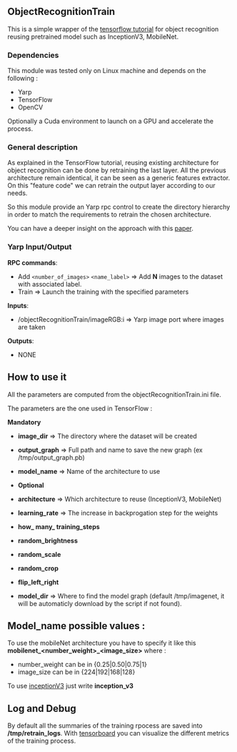 ## ObjectRecognitionTrain ##

This is a simple wrapper of the [tensorflow tutorial](https://www.tensorflow.org/tutorials/image_retraining) for object recognition reusing pretrained model such as InceptionV3, MobileNet.


### Dependencies ###
This module was tested only on Linux machine and depends on the following :

-	Yarp
-	TensorFlow
-	OpenCV

Optionally a Cuda environment to launch on a GPU and accelerate the process.

### General description ###
As explained in the TensorFlow tutorial, reusing existing architecture for object recognition can be done by retraining the last layer. All the previous architecture remain identical, it can be seen as a generic features extractor. On this "feature code" we can retrain the output layer according to our needs.

So this module provide an Yarp rpc control to create the directory hierarchy in order to match the requirements to retrain the chosen architecture.

You can have a deeper insight on the approach with this [paper](https://arxiv.org/pdf/1310.1531v1.pdf).

### Yarp Input/Output ###
**RPC commands**:

-	Add `<number_of_images>` `<name_label>` => Add **N** images to the dataset with associated label.
-	Train => Launch the training with the specified parameters

**Inputs**:

- /objectRecognitionTrain/imageRGB:i => Yarp image port where images are taken

**Outputs**:

- NONE

## How to use it ##
All the parameters are computed from the objectRecognitionTrain.ini file.

The parameters are the one used in TensorFlow :

**Mandatory**

- **image_dir** => The directory where the dataset will be created
- **output_graph** => Full path and name to save the new graph (ex /tmp/output_graph.pb)
- **model_name** => Name of the architecture to use
- **Optional**

- **architecture** => Which architecture to reuse (InceptionV3, MobileNet)
- **learning_rate** => The increase in backprogation step for the weights
- **how_ many_ training_steps** 
- **random_brightness**
- **random_scale**
- **random_crop**
- **flip_left_right**
- **model_dir** => Where to find the model graph (default /tmp/imagenet, it will be automaticly download by the script if not found).

## Model_name possible values : 
To use the mobileNet architecture you have to specify it like this  **mobilenet_<number_weight>_<image_size>** where : 
- number_weight can be in  {0.25|0.50|0.75|1}
- image_size can be in {224|192|168|128}

To use [inceptionV3](https://arxiv.org/abs/1512.00567) just write **inception_v3**


## Log and Debug ##
By default all the summaries of the training rpocess are saved into **/tmp/retrain_logs**. With [tensorboard](https://www.tensorflow.org/get_started/summaries_and_tensorboard) you can visualize the different metrics of the training process.
